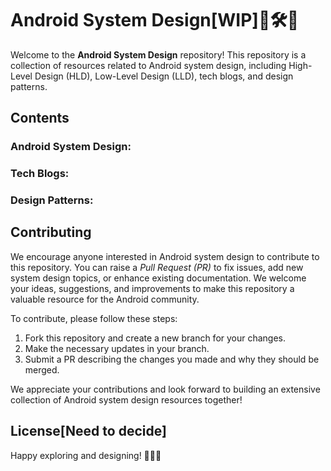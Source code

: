 # Android System Design[WIP]🔩🛠️👷

Welcome to the **Android System Design** repository! This repository is a collection of resources related to Android system design, including High-Level Design (HLD), Low-Level Design (LLD), tech blogs, and design patterns.

## Contents

### Android System Design:


### Tech Blogs:

### Design Patterns:

## Contributing

We encourage anyone interested in Android system design to contribute to this repository. You can raise a *Pull Request (PR)* to fix issues, add new system design topics, or enhance existing documentation. We welcome your ideas, suggestions, and improvements to make this repository a valuable resource for the Android community.

To contribute, please follow these steps:
1. Fork this repository and create a new branch for your changes.
2. Make the necessary updates in your branch.
3. Submit a PR describing the changes you made and why they should be merged.

We appreciate your contributions and look forward to building an extensive collection of Android system design resources together!

## License[Need to decide]


Happy exploring and designing! 🚀📱💡
